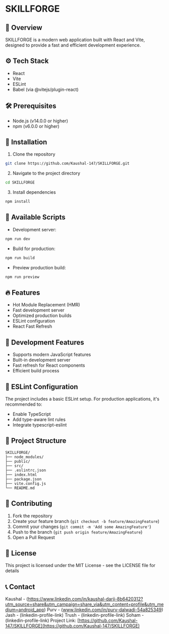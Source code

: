 # SKILLFORGE

## 🚀 Overview
SKILLFORGE is a modern web application built with React and Vite, designed to provide a fast and efficient development experience.

## ⚙️ Tech Stack
- React
- Vite
- ESLint
- Babel (via @vitejs/plugin-react)

## 🛠️ Prerequisites
- Node.js (v14.0.0 or higher)
- npm (v6.0.0 or higher)

## 🔧 Installation

1. Clone the repository
```bash
git clone https://github.com/Kaushal-147/SKILLFORGE.git
```

2. Navigate to the project directory
```bash
cd SKILLFORGE
```

3. Install dependencies
```bash
npm install
```

## 📜 Available Scripts

- Development server:
```bash
npm run dev
```

- Build for production:
```bash
npm run build
```

- Preview production build:
```bash
npm run preview
```

## 🔥 Features
- Hot Module Replacement (HMR)
- Fast development server
- Optimized production builds
- ESLint configuration
- React Fast Refresh

## 🔌 Development Features
- Supports modern JavaScript features
- Built-in development server
- Fast refresh for React components
- Efficient build process

## 📝 ESLint Configuration
The project includes a basic ESLint setup. For production applications, it's recommended to:
- Enable TypeScript
- Add type-aware lint rules
- Integrate typescript-eslint

## 🔨 Project Structure
```
SKILLFORGE/
├── node_modules/
├── public/
├── src/
├── .eslintrc.json
├── index.html
├── package.json
├── vite.config.js
└── README.md
```

## 🤝 Contributing
1. Fork the repository
2. Create your feature branch (`git checkout -b feature/AmazingFeature`)
3. Commit your changes (`git commit -m 'Add some AmazingFeature'`)
4. Push to the branch (`git push origin feature/AmazingFeature`)
5. Open a Pull Request

## 📄 License
This project is licensed under the MIT License - see the LICENSE file for details

## 📞 Contact
Kaushal - (https://www.linkedin.com/in/kaushal-darji-8b6420312?utm_source=share&utm_campaign=share_via&utm_content=profile&utm_medium=android_app)
Purv - (www.linkedin.com/in/purv-dalwadi-54a825349)
Jash - (linkedin-profile-link)
Trush - (linkedin-profile-link)
Soham - (linkedin-profile-link)
Project Link: [https://github.com/Kaushal-147/SKILLFORGE](https://github.com/Kaushal-147/SKILLFORGE)
